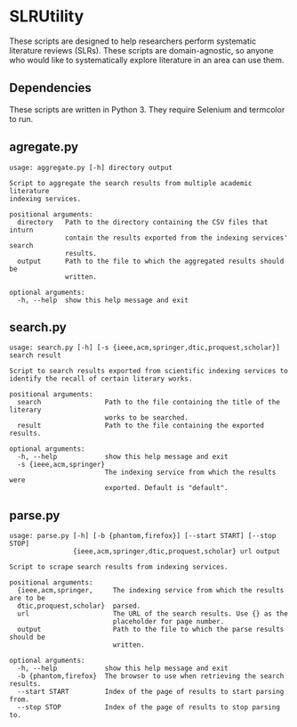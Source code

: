 # SLRUtility
These scripts are designed to help researchers perform systematic literature reviews (SLRs). These scripts are domain-agnostic, so anyone who would like to systematically explore literature in an area can use them.

## Dependencies

These scripts are written in Python 3. They require Selenium and termcolor to run.

## agregate.py

```
usage: aggregate.py [-h] directory output

Script to aggregate the search results from multiple academic literature
indexing services.

positional arguments:
  directory   Path to the directory containing the CSV files that inturn
              contain the results exported from the indexing services' search
              results.
  output      Path to the file to which the aggregated results should be
              written.

optional arguments:
  -h, --help  show this help message and exit
```

## search.py

```
usage: search.py [-h] [-s {ieee,acm,springer,dtic,proquest,scholar}] search result

Script to search results exported from scientific indexing services to
identify the recall of certain literary works.

positional arguments:
  search                Path to the file containing the title of the literary
                        works to be searched.
  result                Path to the file containing the exported results.

optional arguments:
  -h, --help            show this help message and exit
  -s {ieee,acm,springer}
                        The indexing service from which the results were
                        exported. Default is "default".
```

## parse.py

```
usage: parse.py [-h] [-b {phantom,firefox}] [--start START] [--stop STOP]
                {ieee,acm,springer,dtic,proquest,scholar} url output

Script to scrape search results from indexing services.

positional arguments:
  {ieee,acm,springer,     The indexing service from which the results are to be
  dtic,proquest,scholar}  parsed.
  url                     The URL of the search results. Use {} as the
                          placeholder for page number.
  output                  Path to the file to which the parse results should be
                          written.

optional arguments:
  -h, --help            show this help message and exit
  -b {phantom,firefox}  The browser to use when retrieving the search results.
  --start START         Index of the page of results to start parsing from.
  --stop STOP           Index of the page of results to stop parsing to.
```
